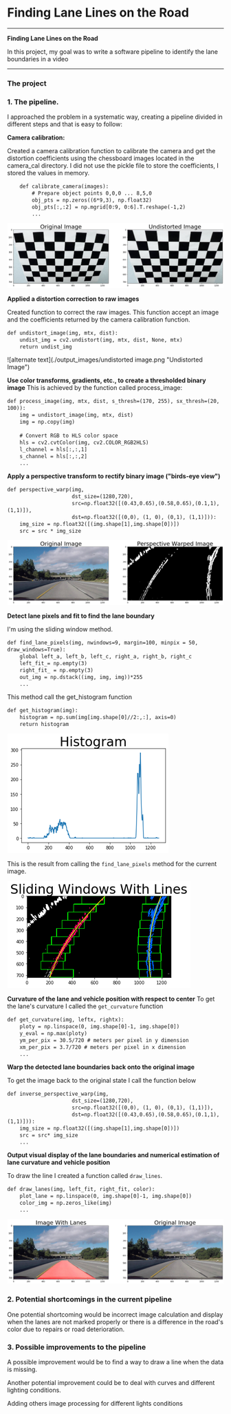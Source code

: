 # **Finding Lane Lines on the Road** 

---

**Finding Lane Lines on the Road**

In this project, my goal was to write a software pipeline to identify the lane boundaries in a video

---

### The project

### 1. The pipeline. 

I approached the problem in a systematic way, creating a pipeline divided in different steps and that is easy to follow:

 **Camera calibration:** 

Created a camera calibration function to calibrate the camera and get the distortion coefficients using the chessboard images located in the camera_cal directory. I did not use the pickle file to store the coefficients, I stored the values in memory.

```
	def calibrate_camera(images):
		# Prepare object points 0,0,0 ... 8,5,0
	    obj_pts = np.zeros((6*9,3), np.float32)
	    obj_pts[:,:2] = np.mgrid[0:9, 0:6].T.reshape(-1,2)
	    ...
```
![alternate text](./output_images/camera_calibration.png "Camera Calibration")


**Applied a distortion correction to raw images**

Created function to correct the raw images. This function accept an image and the coefficients returned by the camera calibration function.

```
def undistort_image(img, mtx, dist):
    undist_img = cv2.undistort(img, mtx, dist, None, mtx)
    return undist_img 
```

![alternate text](./output_images/undistorted image.png "Undistorted Image")

**Use color transforms, gradients, etc., to create a thresholded binary image**
This is achieved by the function called process_image:

```
def process_image(img, mtx, dist, s_thresh=(170, 255), sx_thresh=(20, 100)):
    img = undistort_image(img, mtx, dist)
    img = np.copy(img)
    
    # Convert RGB to HLS color space 
    hls = cv2.cvtColor(img, cv2.COLOR_RGB2HLS)
    l_channel = hls[:,:,1]
    s_channel = hls[:,:,2]
    ...
```


**Apply a perspective transform to rectify binary image ("birds-eye view")**

```
def perspective_warp(img, 
                     dst_size=(1280,720),
                     src=np.float32([(0.43,0.65),(0.58,0.65),(0.1,1),(1,1)]),
                     dst=np.float32([(0,0), (1, 0), (0,1), (1,1)])):
    img_size = np.float32([(img.shape[1],img.shape[0])])
    src = src * img_size
```

![alternate text](./output_images/perspective_warped_image.png "Warped Image")


**Detect lane pixels and fit to find the lane boundary**

I'm using the sliding window method. 

```
def find_lane_pixels(img, nwindows=9, margin=100, minpix = 50, draw_windows=True):
    global left_a, left_b, left_c, right_a, right_b, right_c 
    left_fit_= np.empty(3)
    right_fit_ = np.empty(3)
    out_img = np.dstack((img, img, img))*255
    ...
```

This method call the get_histogram function

```
def get_histogram(img):
    histogram = np.sum(img[img.shape[0]//2:,:], axis=0)
    return histogram
```

![alternate text](./output_images/histogram.png "Histogram")

This is the result from calling the `find_lane_pixels` method for the current image.

![alternate text](./output_images/sliding_windows.png "Sliding window")

**Curvature of the lane and vehicle position with respect to center**
To get the lane's curvature I called the `get_curvature` function
 
```
def get_curvature(img, leftx, rightx):
    ploty = np.linspace(0, img.shape[0]-1, img.shape[0])
    y_eval = np.max(ploty)
    ym_per_pix = 30.5/720 # meters per pixel in y dimension
    xm_per_pix = 3.7/720 # meters per pixel in x dimension
    ...
```

**Warp the detected lane boundaries back onto the original image**

To get the image back to the original state I call the function below

```
def inverse_perspective_warp(img, 
                     dst_size=(1280,720),
                     src=np.float32([(0,0), (1, 0), (0,1), (1,1)]),
                     dst=np.float32([(0.43,0.65),(0.58,0.65),(0.1,1),(1,1)])):
    img_size = np.float32([(img.shape[1],img.shape[0])])
    src = src* img_size
    ...
```

**Output visual display of the lane boundaries and numerical estimation of lane curvature and vehicle position**

To draw the line I created a function called `draw_lines`.

```
def draw_lanes(img, left_fit, right_fit, color):
    plot_lane = np.linspace(0, img.shape[0]-1, img.shape[0])
    color_img = np.zeros_like(img)
    ...
```

![alternate text](./output_images/image_with_red_carpet.png "Lanes with red carpet")



### 2. Potential shortcomings in the current pipeline


One potential shortcoming would be incorrect image calculation and display when the lanes are not marked properly or there is a difference in the road's color due to repairs or road deterioration.


### 3. Possible improvements to the pipeline

A possible improvement would be to find a way to draw a line when the data is missing.

Another potential improvement could be to deal with curves and different lighting conditions.

Adding others image processing for different lights conditions
